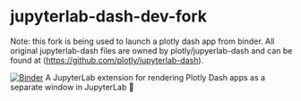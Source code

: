 # jupyterlab-dash-dev-fork

Note: this fork is being used to launch a plotly dash app from binder. All original jupyterlab-dash files are owned by plotly/jupyerlab-dash and can be found at (https://github.com/plotly/jupyterlab-dash).

[![Binder](https://mybinder.org/badge_logo.svg)](https://mybinder.org/v2/gh/rmomizo/jupyterlab-dash/master?urlpath=lab/tree/base.ipynb)
A JupyterLab extension for rendering Plotly Dash apps as a separate window in JupyterLab :tada:



